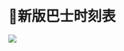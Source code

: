# 🚌新版巴士时刻表

<a data-fancybox title="" href="https://cdn.jsdelivr.net/gh/sustc/sustech-online-ng@master/docs/transport/busline2.png">![](./busline2.png)</a>

<object-selector :objs="{
    '工作日': true,
    '节假日': false
    }"
    v-slot="weekdayProps">
    <br/>
    <object-selector
      :objs="weekdayProps.selected ? { 
        '1 号线 │ 工学院方向': '/bus_times/one_down.json',
        '1 号线 │ 欣园方向': '/bus_times/one_up.json',
        '2 号线 │ 科研楼方向': '/bus_times/two_down.json',
        '2 号线 │ 欣园方向': '/bus_times/two_up.json',
      } : {
        '1 号线 │ 工学院方向': '/bus_times/one_down_holiday.json',
        '1 号线 │ 欣园方向': '/bus_times/one_up_holiday.json'
      }"
      v-slot="routeProps"
    >
      <data-request :path="routeProps.selected" v-slot="{ data }">
        <bus-timer v-if="data" v-bind="data"></bus-timer>
        <grid-list v-if="data" :data="data.times">
        </grid-list>
      </data-request>
    </object-selector>
  </object-selector>